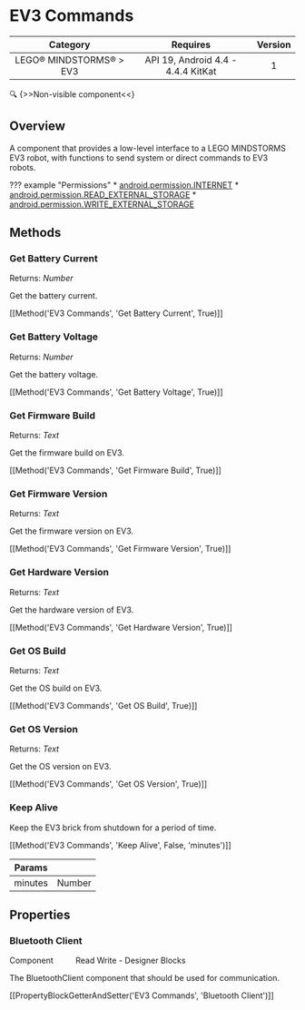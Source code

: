 # EV3 Commands

| Category | Requires | Version |
|:--------:|:-------:|:--------:|
|LEGO® MINDSTORMS® > EV3|API 19, Android 4.4 - 4.4.4 KitKat|1|

:mag: {>>Non-visible component<<}

## Overview

A component that provides a low-level interface to a LEGO MINDSTORMS EV3 robot, with functions to send system or direct commands to EV3 robots.

??? example "Permissions"
    * [android.permission.INTERNET](https://developer.android.com/reference/android/Manifest.permission.html#INTERNET)
    * [android.permission.READ_EXTERNAL_STORAGE](https://developer.android.com/reference/android/Manifest.permission.html#READ_EXTERNAL_STORAGE)
    * [android.permission.WRITE_EXTERNAL_STORAGE](https://developer.android.com/reference/android/Manifest.permission.html#WRITE_EXTERNAL_STORAGE)


## Methods

### Get Battery Current

<span class="chip chip-number">Returns: <i>Number</i></span> 

Get the battery current.

[[Method('EV3 Commands', 'Get Battery Current', True)]]

### Get Battery Voltage

<span class="chip chip-number">Returns: <i>Number</i></span> 

Get the battery voltage.

[[Method('EV3 Commands', 'Get Battery Voltage', True)]]

### Get Firmware Build

<span class="chip chip-text">Returns: <i>Text</i></span> 

Get the firmware build on EV3.

[[Method('EV3 Commands', 'Get Firmware Build', True)]]

### Get Firmware Version

<span class="chip chip-text">Returns: <i>Text</i></span> 

Get the firmware version on EV3.

[[Method('EV3 Commands', 'Get Firmware Version', True)]]

### Get Hardware Version

<span class="chip chip-text">Returns: <i>Text</i></span> 

Get the hardware version of EV3.

[[Method('EV3 Commands', 'Get Hardware Version', True)]]

### Get OS Build

<span class="chip chip-text">Returns: <i>Text</i></span> 

Get the OS build on EV3.

[[Method('EV3 Commands', 'Get OS Build', True)]]

### Get OS Version

<span class="chip chip-text">Returns: <i>Text</i></span> 

Get the OS version on EV3.

[[Method('EV3 Commands', 'Get OS Version', True)]]

### Keep Alive

Keep the EV3 brick from shutdown for a period of time.

[[Method('EV3 Commands', 'Keep Alive', False, 'minutes')]]

| Params | []() |
|--------|------|
|minutes|<span class="chip chip-number">Number</span>|


## Properties

### Bluetooth Client

<span class="chip chip-component">Component</span>&nbsp;&nbsp;&nbsp;&nbsp;&nbsp;&nbsp;&nbsp;&nbsp;&nbsp;&nbsp;<span class="chip chip-rw">Read</span> <span class="chip chip-rw">Write</span> - <span class="chip chip-bd">Designer</span> <span class="chip chip-bd">Blocks</span> 

The BluetoothClient component that should be used for communication.

[[PropertyBlockGetterAndSetter('EV3 Commands', 'Bluetooth Client')]]